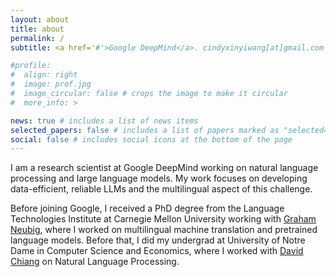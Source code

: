 ```yaml
---
layout: about
title: about
permalink: /
subtitle: <a href='#'>Google DeepMind</a>. cindyxinyiwang[at]gmail.com

#profile:
#  align: right
#  image: prof.jpg
#  image_circular: false # crops the image to make it circular
#  more_info: >

news: true # includes a list of news items
selected_papers: false # includes a list of papers marked as "selected={true}"
social: false # includes social icons at the bottom of the page
---
```


I am a research scientist at Google DeepMind working on natural language processing and large language models. My work focuses on developing data-efficient, reliable LLMs and the multilingual aspect of this challenge. 

Before joining Google, I received a PhD degree from the Language Technologies Institute at Carnegie Mellon University working with <a href='https://www.phontron.com/'>Graham Neubig</a>, where I worked on multilingual machine translation and pretrained language models. Before that, I did my undergrad at University of Notre Dame in Computer Science and Economics, where I worked with <a href='https://www3.nd.edu/~dchiang/'>David Chiang</a> on Natural Language Processing.

